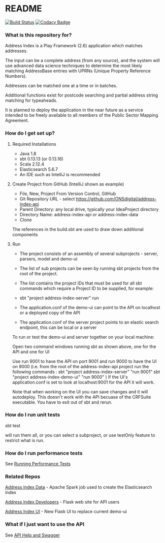 # README #

[![Build Status](https://travis-ci.com/ONSdigital/address-index-api.svg?token=wrHpQMWmwL6kpsdmycnz&branch=develop)](https://travis-ci.com/ONSdigital/address-index-api)
[![Codacy Badge](https://api.codacy.com/project/badge/Grade/83c0fb7ca2e64567b0998848ca781a36)](https://www.codacy.com/app/Valtech-ONS/address-index-api?utm_source=github.com&amp;utm_medium=referral&amp;utm_content=ONSdigital/address-index-api&amp;utm_campaign=Badge_Grade)

### What is this repository for? ###

Address Index is a Play Framework (2.6) application which matches addresses.

The input can be a complete address (from any source), and the system will use advanced data science techniques to determine the most likely matching AddressBase entries with UPRNs (Unique Property Reference Numbers).

Addresses can be matched one at a time or in batches.

Additional functions exist for postcode searching and partial address string matching for typeaheads.

It is planned to deploy the application in the near future as a service intended to be freely available to all members of the Public Sector Mapping Agreement.

### How do I get set up? ###

1) Required Installations

    * Java 1.8 
    * sbt 0.13.13 (or 0.13.16)
    * Scala 2.12.4
    * Elasticsearch 5.6.7
    * An IDE such as IntelliJ is recommended

2) Create Project from GitHub (IntelliJ shown as example)

    * File, New, Project From Version Control, GitHub
    * Git Repository URL - select https://github.com/ONSdigital/address-index-api 
    * Parent Directory: any local drive, typically your IdeaProject directory
    * Directory Name: address-index-api or address-index-data
    * Clone

    The references in the build.sbt are used to draw down additional components

3) Run

    * The project consists of an assembly of several subprojects - server, parsers, model and demo-ui
    * The list of sub projects can be seen by running sbt projects from the root of the project.
    * The list contains the project IDs that must be used for all sbt commands which require a Project ID to be supplied, for example:
    * sbt "project address-index-server" run

    * The application.conf of the demo-ui can point to the API on localhost or a deployed copy of the API
    * The application.conf of the server project points to an elastic search endpoint, this can be local or a server

    To run or test the demo-ui and server together on your local machine:
    
    Open two command windows running sbt as shown above, one for the API and one for UI
    
    Use run 9001 to have the API on port 9001 and run 9000 to have the UI on 9000
    (i.e. from the root of the address-index-api project run the following commands : 
        sbt "project address-index-server" "run 9001"
        sbt "project address-index-demo-ui" "run 9000"
    )
    If the UI's application.conf is set to look at localhost:9001 for the API it will work.

    Note that when working on the UI you can save changes and it will autodeploy. This doesn't work with the API becuase of the CRFSuite executable. You have to exit out of sbt and rerun.

### How do I run unit tests ###

sbt test

will run them all, or you can select a subproject, or use testOnly feature to restrict what is run.

### How do I run performance tests ###

See [Running Performance Tests](server/src/it/Running%20Performance%20Tests.md)

### Related Repos ###

[Address Index Data](https://github.com/ONSdigital/address-index-data) - Apache Spark job used to create the Elasticsearch index

[Address Index Developers](https://github.com/ONSdigital/address-index-developers) - Flask web site for API users

[Address Index UI](https://github.com/ONSdigital/address-index-ui) - New Flask UI to replace current demo-ui

### What if I just want to use the API ###

See [API Help and Swagger](api-definitions/readme.md)
